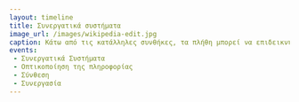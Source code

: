 ```yaml
---
layout: timeline 
title: Συνεργατικά συστήματα
image_url: /images/wikipedia-edit.jpg
caption: Κάτω από τις κατάλληλες συνθήκες, τα πλήθη μπορεί να επιδεικνύουν αξιοσημείωτη έξυπνη συμπεριφορά. James Surowiecki
events: 
 - Συνεργατικά Συστήματα
 - Οπτικοποίηση της πληροφορίας
 - Σύνθεση
 - Συνεργασία
---
```

